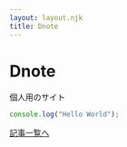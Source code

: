 ```yaml
---
layout: layout.njk
title: Dnote
---
```


# Dnote

個人用のサイト

```js
console.log("Hello World");
```

[記事一覧へ](./blog)